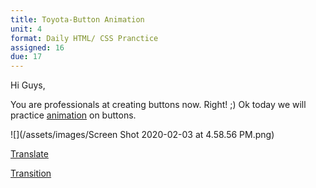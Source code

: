 ```yaml
---
title: Toyota-Button Animation
unit: 4
format: Daily HTML/ CSS Pranctice
assigned: 16
due: 17
---
```

Hi Guys,

You are professionals at creating buttons now. Right! ;) Ok today we will practice [animation](https://drive.google.com/drive/folders/19BBHKkkbhKJO21l-83iubLv2MzQwWtIi) on buttons. 

![](/assets/images/Screen Shot 2020-02-03 at 4.58.56 PM.png)

[Translate](https://developer.mozilla.org/en-US/docs/Web/CSS/transform-function/translate) 

[Transition](https://developer.mozilla.org/en-US/docs/Web/CSS/transition)
